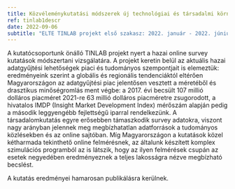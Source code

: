 ```yaml
---
title: Közvéleménykutatási módszerek új technológiai és társadalmi környezetben I.
ref: tinlab1descr
date: 2022-09-06
subtitle: "ELTE TINLAB projekt első szakasz: 2022. január - 2022. június"
---
```


A kutatócsoportunk önálló TINLAB projekt nyert a hazai online survey kutatások módszertani vizsgálatára. A projekt keretin belül az aktuális hazai adatgyűjtési lehetőségek piaci és tudományos szempontjait is elemeztük: eredményeink szerint a globális és regionális tendenciáktól eltérően Magyarországon az adatgyűjtési piac jelentősen vesztett a méretéből és drasztikus minőségromlás ment végbe: a 2017. évi becsült 107 millió dolláros piacméret 2021-re 63 millió dolláros piacméretre zsugorodott, a hivatalos IMDP (Insight Market Development Index) mérőszám alapján pedig a második leggyengébb fejlettségű iparral rendelkezünk. A társadalomkutatás egyre erősebben támaszkodik survey adatokra, viszont nagy arányban jelennek meg megbízhatatlan adatforrások a tudományos közlésekben és az online sajtóban. Míg Magyarországon a kutatások közel kétharmada tekinthető online felmérésnek, az általunk készített komplex szimulációs programból az is látszik, hogy az ilyen felmérések csupán az esetek negyedében eredményeznek a teljes lakosságra nézve megbízható becslést. 

A kutatás eredményei hamarosan publikálásra kerülnek.
